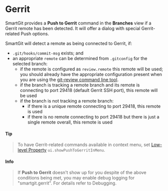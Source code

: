 # Gerrit

SmartGit provides a **Push to Gerrit** command in the **Branches** view
if a Gerrit remote has been detected. It will offer a dialog with
special Gerrit-related Push options.

SmartGit will detect a remote as being connected to Gerrit, if:

-   `.git/hooks/commit-msg` exists; and
-   an appropriate `remote` can be determined from `.gitconfig` for the
    selected branch:  
    -   if the remote is configured as `review.remote` this remote will
        be used; you should already have the appropriate configuration
        present when you are using the [git-review command line tool](https://www.mediawiki.org/wiki/Gerrit/Tutorial).
    -   if the branch is tracking a remote branch and its remote is
        connecting to port 29418 (default Gerrit SSH port), this remote
        will be used
    -   if the branch is not tracking a remote branch:
        -   if there is a unique remote connecting to port 29418, this
            remote is used
        -   if there is no remote connecting to port 29418 but there is
            just a single remote overall, this remote is used


#### Tip
> To have Gerrit-related commands available in context menu,
> set [Low-level Property](System-Properties.md) `ui.showPushToGerritInMenu`.




#### Info
> If **Push to Gerrit** doesn't show up for you despite of the above
> conditions being met, you may enable debug logging for
> "smartgit.gerrit". For details refer to Debugging.


